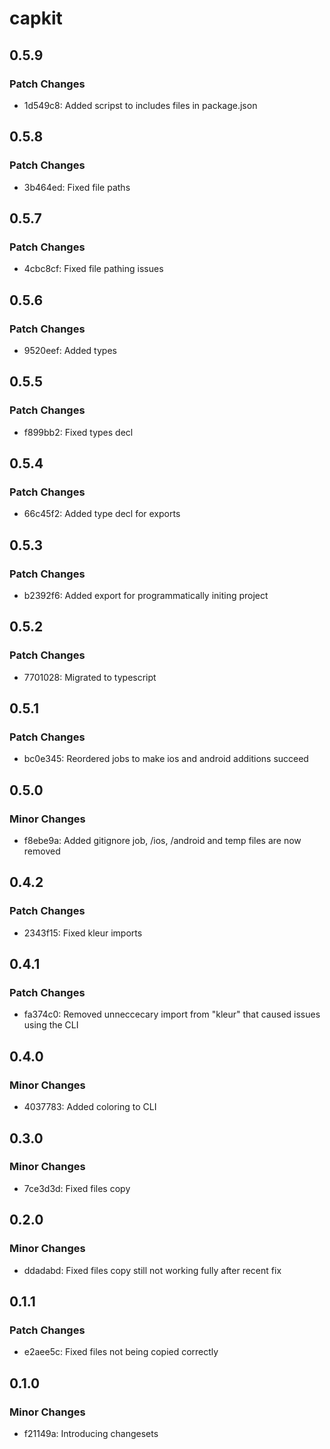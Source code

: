 # capkit

## 0.5.9

### Patch Changes

- 1d549c8: Added scripst to includes files in package.json

## 0.5.8

### Patch Changes

- 3b464ed: Fixed file paths

## 0.5.7

### Patch Changes

- 4cbc8cf: Fixed file pathing issues

## 0.5.6

### Patch Changes

- 9520eef: Added types

## 0.5.5

### Patch Changes

- f899bb2: Fixed types decl

## 0.5.4

### Patch Changes

- 66c45f2: Added type decl for exports

## 0.5.3

### Patch Changes

- b2392f6: Added export for programmatically initing project

## 0.5.2

### Patch Changes

- 7701028: Migrated to typescript

## 0.5.1

### Patch Changes

- bc0e345: Reordered jobs to make ios and android additions succeed

## 0.5.0

### Minor Changes

- f8ebe9a: Added gitignore job, /ios, /android and temp files are now removed

## 0.4.2

### Patch Changes

- 2343f15: Fixed kleur imports

## 0.4.1

### Patch Changes

- fa374c0: Removed unneccecary import from "kleur" that caused issues using the CLI

## 0.4.0

### Minor Changes

- 4037783: Added coloring to CLI

## 0.3.0

### Minor Changes

- 7ce3d3d: Fixed files copy

## 0.2.0

### Minor Changes

- ddadabd: Fixed files copy still not working fully after recent fix

## 0.1.1

### Patch Changes

- e2aee5c: Fixed files not being copied correctly

## 0.1.0

### Minor Changes

- f21149a: Introducing changesets
